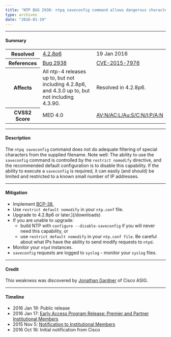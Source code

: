 ```yaml
---
title: "NTP BUG 2938: ntpq saveconfig command allows dangerous characters in filenames"
type: archives
date: "2016-01-19"
---
```


* * *

#### Summary

<table>
  <tbody>
	<tr>
		<th><b>Resolved</b></th>
		<td><a href="/support/securitynotice/4_2_8p6-release-announcement">4.2.8p6</a></td>
		<td>19 Jan 2016</td>
	</tr>
	<tr>
		<th><b>References</b></th>
		<td><a href="https://bugs.ntp.org/show_bug.cgi?id=2938">Bug 2938</a></td>
		<td><a href="https://nvd.nist.gov/vuln/detail/CVE-2015-7976">CVE-2015-7976</a></td>
	</tr>
	<tr>
		<th><b>Affects</b></th>
		<td>All ntp-4 releases up to, but not including 4.2.8p6,<br> and 4.3.0 up to, but not including 4.3.90.</td>
		<td>Resolved in 4.2.8p6.</td>
	</tr>
	<tr>
		<th><b>CVSS2 Score</b></th>
		<td>MED 4.0</td>
		<td><a href="https://nvd.nist.gov/cvss.cfm?calculator&version=2&vector=(AV:N/AC:L/Au:S/C:N/I:P/A:N)">AV:N/AC:L/Au:S/C:N/I:P/A:N</a></td>
	</tr>
	
  </tbody>	
</table>

* * *
    
#### Description 

The `ntpq saveconfig` command does not do adequate filtering of special characters from the supplied filename. Note well: The ability to use the `saveconfig` command is controlled by the `restrict nomodify` directive, and the recommended default configuration is to disable this capability. If the ability to execute a `saveconfig` is required, it can easily (and should) be limited and restricted to a known small number of IP addresses.

* * *
    
#### Mitigation

* Implement [BCP-38.](http://www.bcp38.info)
* Use `restrict default nomodify` in your `ntp.conf` file.
* Upgrade to 4.2.8p6 or later.](/downloads)
* If you are unable to upgrade:
  * build NTP with `configure --disable-saveconfig` if you will never need this capability, or
  * use `restrict default nomodify` in your `ntp.conf file`. Be careful about what IPs have the ability to send modify requests to `ntpd`. 
* Monitor your `ntpd` instances.
* `saveconfig` requests are logged to `syslog` - monitor your `syslog` files.

* * *

#### Credit

This weakness was discovered by [Jonathan Gardner](mailto:jonagard@cisco.com) of Cisco ASIG.

* * *

#### Timeline

* 2016 Jan 19: Public release
* 2016 Jan 17: [Early Access Program Release: Premier and Partner Institutional Members](https://www.nwtime.org/membership/benefits)
* 2015 Nov 5: [Notification to Institutional Members](https://www.nwtime.org/membership/benefits)
* 2016 Oct 16: Initial notification from Cisco
